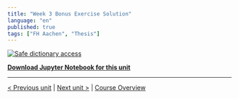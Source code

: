 ```yaml
---
title: "Week 3 Bonus Exercise Solution"
language: "en"
published: true
tags: ["FH Aachen", "Thesis"]
---
```


[![Safe dictionary access](https://img.youtube.com/vi/qKPmnMWEaC4/hqdefault.jpg)](https://youtu.be/qKPmnMWEaC4)

[**Download Jupyter Notebook for this unit**](files/week_3_bonus_solution.ipynb)

---

[< Previous unit](/teaching/python-mooc/week3_bonus_exercise) | [Next unit >](/teaching/python-mooc/week3_additional_material) |
[Course Overview](/teaching/python-mooc)